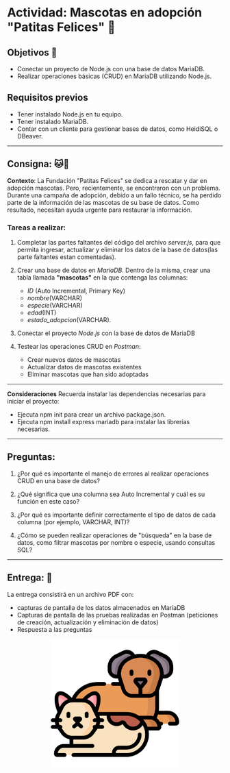 # Actividad: Mascotas en adopción "Patitas Felices" 🐾
## Objetivos 🎯
- Conectar un proyecto de Node.js con una base de datos MariaDB.
- Realizar operaciones básicas (CRUD) en MariaDB utilizando Node.js.

## Requisitos previos
- Tener instalado Node.js en tu equipo.
- Tener instalado MariaDB.
- Contar con un cliente para gestionar bases de datos, como HeidiSQL o DBeaver.

---

## Consigna: 🐱🐶

**Contexto**: La Fundación "Patitas Felices" se dedica a rescatar y dar en adopción mascotas. Pero, recientemente, se encontraron con un problema. Durante una campaña de adopción, debido a un fallo técnico, se ha perdido parte de la información de las mascotas de su base de datos. Como resultado, necesitan ayuda urgente para restaurar la información.

### Tareas a realizar:
1. Completar las partes faltantes del código del archivo *server.js*, para que permita ingresar, actualizar y eliminar los datos de la base de datos(las parte faltantes estan comentadas).

2. Crear una base de datos en *MariaDB*. Dentro de la misma, crear una tabla llamada **"mascotas"** en la que contenga las columnas:
    - *ID* (Auto Incremental, Primary Key)
    - *nombre*(VARCHAR)
    - *especie*(VARCHAR)
   - *edad*(INT)
   - *estado_adopcion*(VARCHAR).

3. Conectar el proyecto *Node.js* con la base de datos de MariaDB

4. Testear las operaciones CRUD en *Postman*:
    - Crear nuevos datos de mascotas
    - Actualizar datos de mascotas existentes
    - Eliminar mascotas que han sido adoptadas

---

**Consideraciones**
Recuerda instalar las dependencias necesarias para iniciar el proyecto:
- Ejecuta npm init para crear un archivo package.json.
- Ejecuta npm install express mariadb para instalar las librerías necesarias.

---

## Preguntas:
1. ¿Por qué es importante el manejo de errores al realizar operaciones CRUD en una base de datos?

2. ¿Qué significa que una columna sea Auto Incremental y cuál es su función en este caso?

3. ¿Por qué es importante definir correctamente el tipo de datos de cada columna (por ejemplo, VARCHAR, INT)?

4. ¿Cómo se pueden realizar operaciones de "búsqueda" en la base de datos, como filtrar mascotas por nombre o especie, usando consultas SQL?


---

## Entrega: 📖
La entrega consistirá en un archivo PDF con:
- capturas de pantalla de los datos almacenados en MariaDB
- Capturas de pantalla de las pruebas realizadas en Postman (peticiones de creación, actualización y eliminación de datos)
- Respuesta a las preguntas

<div style="text-align: center;">
  <img src="image.png" width="300">
</div>